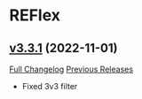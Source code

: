 # REFlex

## [v3.3.1](https://github.com/AcidWeb/REFlex/tree/v3.3.1) (2022-11-01)
[Full Changelog](https://github.com/AcidWeb/REFlex/compare/v3.3.0...v3.3.1) [Previous Releases](https://github.com/AcidWeb/REFlex/releases)

- Fixed 3v3 filter  
